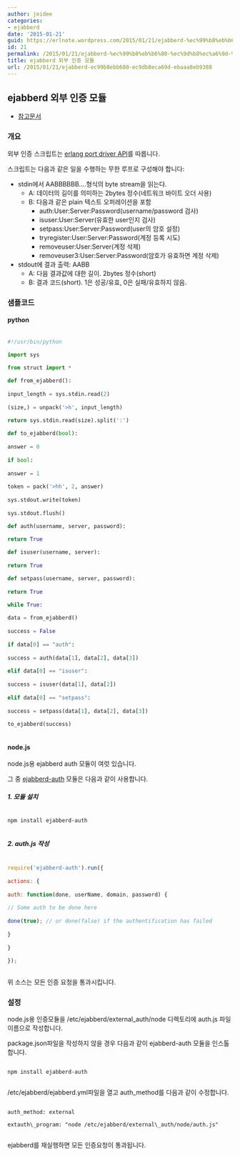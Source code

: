 ```yaml
---
author: jeidee
categories:
- ejabberd
date: '2015-01-21'
guid: https://erlnote.wordpress.com/2015/01/21/ejabberd-%ec%99%b8%eb%b6%80-%ec%9d%b8%ec%a6%9d-%eb%aa%a8%eb%93%88/
id: 21
permalink: /2015/01/21/ejabberd-%ec%99%b8%eb%b6%80-%ec%9d%b8%ec%a6%9d-%eb%aa%a8%eb%93%88/
title: ejabberd 외부 인증 모듈
url: /2015/01/21/ejabberd-ec99b8ebb680-ec9db8eca69d-ebaaa8eb9388
---
```


## ejabberd 외부 인증 모듈

  * [참고문서](https://www.ejabberd.im/files/doc/dev.html#htoc9)

### 개요

외부 인증 스크립트는 [erlang port driver API](http://www.erlang.org/doc/tutorial/c_portdriver.html)를 따릅니다.

스크립트는 다음과 같은 일을 수행하는 무한 루프로 구성해야 합니다:

  * stdin에서 AABBBBBB&#8230;.형식의 byte stream을 읽는다. 
      * A: 데이터의 길이를 의미하는 2bytes 정수(네트워크 바이트 오더 사용)
      * B: 다음과 같은 plain 텍스트 오퍼레이션을 포함 
          * auth:User:Server:Password(username/password 검사)
          * isuser:User:Server(유효한 user인지 검사)
          * setpass:User:Server:Password(user의 암호 설정)
          * tryregister:User:Server:Password(계정 등록 시도)
          * removeuser:User:Server(계정 삭제)
          * removeuser3:User:Server:Password(암호가 유효하면 계정 삭제)
  * stdout에 결과 출력: AABB 
      * A: 다음 결과값에 대한 길이. 2bytes 정수(short)
      * B: 결과 코드(short). 1은 성공/유효, 0은 실패/유효하지 않음.

### 샘플코드

#### python

```python
      
#!/usr/bin/python

import sys
      
from struct import *

def from_ejabberd():
          
input_length = sys.stdin.read(2)
          
(size,) = unpack('>h', input_length)
          
return sys.stdin.read(size).split(':')

def to_ejabberd(bool):
          
answer = 0
          
if bool:
              
answer = 1
          
token = pack('>hh', 2, answer)
          
sys.stdout.write(token)
          
sys.stdout.flush()

def auth(username, server, password):
          
return True

def isuser(username, server):
          
return True

def setpass(username, server, password):
          
return True

while True:
          
data = from_ejabberd()
          
success = False
          
if data[0] == "auth":
              
success = auth(data[1], data[2], data[3])
          
elif data[0] == "isuser":
              
success = isuser(data[1], data[2])
          
elif data[0] == "setpass":
              
success = setpass(data[1], data[2], data[3])
          
to_ejabberd(success)
  
```

#### node.js

node.js용 ejabberd auth 모듈이 여럿 있습니다.
  
그 중 [ejabberd-auth](https://github.com/derWhity/node-ejabberd-auth) 모듈은 다음과 같이 사용합니다.

##### 1. 모듈 설치

```
      
npm install ejabberd-auth
  
```

##### 2. auth.js 작성

```javascript
      
require('ejabberd-auth').run({
          
actions: {
              
auth: function(done, userName, domain, password) {
                  
// Some auth to be done here
                  
done(true); // or done(false) if the authentification has failed
              
}
          
}
      
});
  
```

위 소스는 모든 인증 요청을 통과시킵니다.

### 설정

node.js용 인증모듈을 /etc/ejabberd/external_auth/node 디렉토리에 auth.js 파일이름으로 작성합니다.
  
package.json파일을 작성하지 않을 경우 다음과 같이 ejabberd-auth 모듈을 인스톨합니다.

```
      
npm install ejabberd-auth
  
```

/etc/ejabberd/ejabberd.yml파일을 열고 auth_method를 다음과 같이 수정합니다.

```
      
auth_method: external
      
extauth\_program: "node /etc/ejabberd/external\_auth/node/auth.js"
  
```

ejabberd를 재실행하면 모든 인증요청이 통과됩니다.